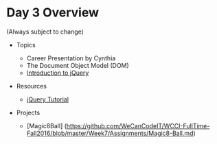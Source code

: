 # Day 3 Overview

(Always subject to change)

- Topics
  - Career Presentation by Cynthia
  - The Document Object Model (DOM)
  - [Introduction to jQuery](https://docs.google.com/a/wecancodeit.org/presentation/d/1BqO53Ht2-CDXx7AFIXepekfPSMCT4-YxgTl6501cYjg/edit?usp=sharing)
  
- Resources
  - [jQuery Tutorial](http://try.jquery.com/levels/1/challenges/1)
  
- Projects
  - [Magic8Ball] (https://github.com/WeCanCodeIT/WCCI-FullTime-Fall2016/blob/master/Week7/Assignments/Magic8-Ball.md)

